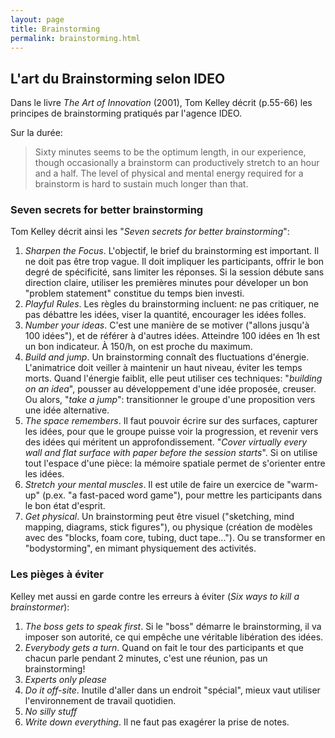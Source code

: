 ```yaml
---
layout: page
title: Brainstorming
permalink: brainstorming.html
---
```


## L'art du Brainstorming selon IDEO

Dans le livre *The Art of Innovation* (2001), Tom Kelley décrit (p.55-66) les principes de brainstorming pratiqués par l'agence IDEO. 

Sur la durée:

> Sixty minutes seems to be the optimum length, in our experience, though occasionally a brainstorm can productively stretch to an hour and a half. The level of physical and mental energy required for a brainstorm is hard to sustain much longer than that.

### Seven secrets for better brainstorming

Tom Kelley décrit ainsi les "*Seven secrets for better brainstorming*":

<div class="cards"></div>

1. *Sharpen the Focus*. L'objectif, le brief du brainstorming est important. Il ne doit pas être trop vague. Il doit impliquer les participants, offrir le bon degré de spécificité, sans limiter les réponses. Si la session débute sans direction claire, utiliser les premières minutes pour déveloper un bon "problem statement" constitue du temps bien investi.
2. *Playful Rules*. Les règles du brainstorming incluent: ne pas critiquer, ne pas débattre les idées, viser la quantité, encourager les idées folles.
3. *Number your ideas*. C'est une manière de se motiver ("allons jusqu'à 100 idées"), et de référer à d'autres idées. Atteindre 100 idées en 1h est un bon indicateur. À 150/h, on est proche du maximum.
4. *Build and jump*. Un brainstorming connaît des fluctuations d'énergie. L'animatrice doit veiller à maintenir un haut niveau, éviter les temps morts. Quand l'énergie faiblit, elle peut utiliser ces techniques: "*building on an idea*", pousser au développement d'une idée proposée, creuser. Ou alors, "*take a jump*": transitionner le groupe d'une proposition vers une idée alternative.
5. *The space remembers*. Il faut pouvoir écrire sur des surfaces, capturer les idées, pour que le groupe puisse voir la progression, et revenir vers des idées qui méritent un approfondissement. "*Cover virtually every wall and flat surface with paper before the session starts*". Si on utilise tout l'espace d'une pièce: la mémoire spatiale permet de s'orienter entre les idées.
6. *Stretch your mental muscles*. Il est utile de faire un exercice de "warm-up" (p.ex. "a fast-paced word game"), pour mettre les participants dans le bon état d'esprit.
7. *Get physical*. Un brainstorming peut être visuel ("sketching, mind mapping, diagrams, stick figures"), ou physique (création de modèles avec des "blocks, foam core, tubing, duct tape..."). Ou se transformer en "bodystorming", en mimant physiquement des activités.

### Les pièges à éviter

Kelley met aussi en garde contre les erreurs à éviter (*Six ways to kill a brainstormer*):

<div class="cards"></div>

1. *The boss gets to speak first*. Si le "boss" démarre le brainstorming, il va imposer son autorité, ce qui empêche une véritable libération des idées.
2. *Everybody gets a turn*. Quand on fait le tour des participants et que chacun parle pendant 2 minutes, c'est une réunion, pas un brainstorming!
3. *Experts only please*
4. *Do it off-site*. Inutile d'aller dans un endroit "spécial", mieux vaut utiliser l'environnement de travail quotidien.
5. *No silly stuff*
6. *Write down everything*. Il ne faut pas exagérer la prise de notes.
